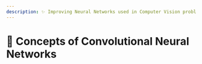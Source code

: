 ```yaml
---
description: ✨ Improving Neural Networks used in Computer Vision problems 
---
```

# 🚩 Concepts of Convolutional Neural Networks